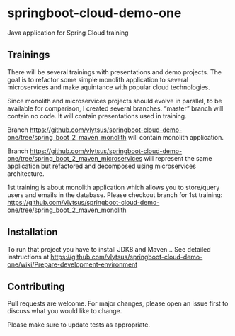 # springboot-cloud-demo-one
Java application for Spring Cloud training

## Trainings
There will be several trainings with presentations and demo projects. The goal is to refactor some simple monolith application to several microservices and make aquintance with popular cloud technologies.

Since monolith and microservices projects should evolve in parallel, to be available for comparison, I created several branches. “master” branch will contain no code. It will contain presentations used in training.

Branch https://github.com/vlytsus/springboot-cloud-demo-one/tree/spring_boot_2_maven_monolith will contain monolith application.

Branch https://github.com/vlytsus/springboot-cloud-demo-one/tree/spring_boot_2_maven_microservices will represent the same application but refactored and decomposed using microservices architecture.

1st training is about monolith application which allows you to store/query users and emails in the database. Please checkout branch for 1st training: https://github.com/vlytsus/springboot-cloud-demo-one/tree/spring_boot_2_maven_monolith



## Installation
To run that project you have to install JDK8 and Maven...
See detailed instructions at https://github.com/vlytsus/springboot-cloud-demo-one/wiki/Prepare-development-environment


## Contributing
Pull requests are welcome. For major changes, please open an issue first to discuss what you would like to change.

Please make sure to update tests as appropriate.


